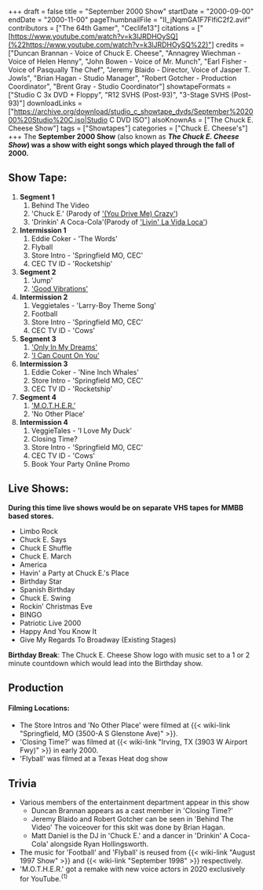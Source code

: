 +++
draft = false
title = "September 2000 Show"
startDate = "2000-09-00"
endDate = "2000-11-00"
pageThumbnailFile = "II_jNqmGA1F7FlfiC2f2.avif"
contributors = ["The 64th Gamer", "Ceclife13"]
citations = ["[https://www.youtube.com/watch?v=k3lJRDHOySQ](%22https://www.youtube.com/watch?v=k3lJRDHOySQ%22)"]
credits = ["Duncan Brannan - Voice of Chuck E. Cheese", "Annagrey Wiechman - Voice of Helen Henny", "John Bowen - Voice of Mr. Munch", "Earl Fisher - Voice of Pasqually The Chef", "Jeremy Blaido - Director, Voice of Jasper T. Jowls", "Brian Hagan - Studio Manager", "Robert Gotcher - Production Coordinator", "Brent Gray - Studio Coordinator"]
showtapeFormats = ["Studio C 3x DVD + Floppy", "R12 SVHS (Post-93)", "3-Stage SVHS (Post-93)"]
downloadLinks = ["https://archive.org/download/studio_c_showtape_dvds/September%202000%20Studio%20C.iso|Studio C DVD ISO"]
alsoKnownAs = ["The Chuck E. Cheese Show"]
tags = ["Showtapes"]
categories = ["Chuck E. Cheese's"]
+++
The **September 2000 Show** (also known as ***The Chuck E. Cheese Show*) was a show with eight songs which played through the fall of 2000.**

## Show Tape:

1.  **Segment 1**
    1.  Behind The Video
    2.  'Chuck E.' (Parody of ['(You Drive Me) Crazy'](https://en.wikipedia.org/wiki/(You_Drive_Me)_Crazy))
    3.  'Drinkin' A Coca-Cola'(Parody of ['Livin' La Vida Loca'](https://en.wikipedia.org/wiki/Livin%27_la_Vida_Loca))
2.  **Intermission 1**
    1.  Eddie Coker - 'The Words'
    2.  Flyball
    3.  Store Intro - 'Springfield MO, CEC'
    4.  CEC TV ID - 'Rocketship'
3.  **Segment 2**
    1.  'Jump'
    2.  ['Good Vibrations'](https://en.wikipedia.org/wiki/Good_Vibrations)
4.  **Intermission 2**
    1.  Veggietales - 'Larry-Boy Theme Song'
    2.  Football
    3.  Store Intro - 'Springfield MO, CEC'
    4.  CEC TV ID - 'Cows'
5.  **Segment 3**
    1.  ['Only In My Dreams'](https://en.wikipedia.org/wiki/Only_in_My_Dreams)
    2.  ['I Can Count On You'](https://en.wikipedia.org/wiki/Big_Tent_Revival)
6.  **Intermission 3**
    1.  Eddie Coker - 'Nine Inch Whales'
    2.  Store Intro - 'Springfield MO, CEC'
    3.  CEC TV ID - 'Rocketship'
7.  **Segment 4**
    1.  ['M.O.T.H.E.R.'](https://en.wikipedia.org/wiki/Howard_Johnson_(lyricist))
    2.  'No Other Place'
8.  **Intermission 4**
    1.  VeggieTales - 'I Love My Duck'
    2.  Closing Time?
    3.  Store Intro - 'Springfield MO, CEC'
    4.  CEC TV ID - 'Cows'
    5.  Book Your Party Online Promo

## Live Shows:

**During this time live shows would be on separate VHS tapes for MMBB based stores.**

- Limbo Rock
- Chuck E. Says
- Chuck E Shuffle
- Chuck E. March
- America
- Havin' a Party at Chuck E.'s Place
- Birthday Star
- Spanish Birthday
- Chuck E. Swing
- Rockin' Christmas Eve
- BINGO
- Patriotic Live 2000
- Happy And You Know It
- Give My Regards To Broadway (Existing Stages)

**Birthday Break**: The Chuck E. Cheese Show logo with music set to a 1 or 2 minute countdown which would lead into the Birthday show.

## Production

#### Filming Locations:

- The Store Intros and 'No Other Place' were filmed at {{< wiki-link "Springfield, MO (3500-A S Glenstone Ave)" >}}.
- 'Closing Time?' was filmed at {{< wiki-link "Irving, TX (3903 W Airport Fwy)" >}} in early 2000.
- 'Flyball' was filmed at a Texas Heat dog show

## Trivia

- Various members of the entertainment department appear in this show
  - Duncan Brannan appears as a cast member in 'Closing Time?'
  - Jeremy Blaido and Robert Gotcher can be seen in 'Behind The Video' The voiceover for this skit was done by Brian Hagan.
  - Matt Daniel is the DJ in 'Chuck E.' and a dancer in 'Drinkin' A Coca-Cola' alongside Ryan Hollingsworth.
- The music for 'Football' and 'Flyball' is reused from {{< wiki-link "August 1997 Show" >}} and {{< wiki-link "September 1998" >}} respectively.
- 'M.O.T.H.E.R.' got a remake with new voice actors in 2020 exclusively for YouTube.<sup>(1)</sup>
